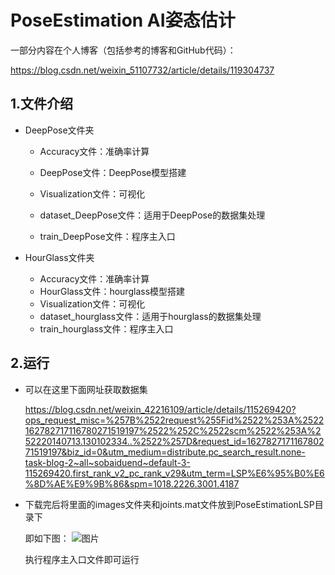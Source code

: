 # PoseEstimation AI姿态估计



一部分内容在个人博客（包括参考的博客和GitHub代码）：

https://blog.csdn.net/weixin_51107732/article/details/119304737





## 1.文件介绍

+ DeepPose文件夹

  + Accuracy文件：准确率计算

  + DeepPose文件：DeepPose模型搭建

  + Visualization文件：可视化

  + dataset_DeepPose文件：适用于DeepPose的数据集处理

  + train_DeepPose文件：程序主入口

    

+ HourGlass文件夹

  + Accuracy文件：准确率计算
  + HourGlass文件：hourglass模型搭建
  + Visualization文件：可视化
  + dataset_hourglass文件：适用于hourglass的数据集处理
  + train_hourglass文件：程序主入口





## 2.运行

+ 可以在这里下面网址获取数据集

  https://blog.csdn.net/weixin_42216109/article/details/115269420?ops_request_misc=%257B%2522request%255Fid%2522%253A%2522162782717116780271519197%2522%252C%2522scm%2522%253A%252220140713.130102334..%2522%257D&request_id=162782717116780271519197&biz_id=0&utm_medium=distribute.pc_search_result.none-task-blog-2~all~sobaiduend~default-3-115269420.first_rank_v2_pc_rank_v29&utm_term=LSP%E6%95%B0%E6%8D%AE%E9%9B%86&spm=1018.2226.3001.4187



+ 下载完后将里面的images文件夹和joints.mat文件放到PoseEstimationLSP目录下

  即如下图：
![图片](https://user-images.githubusercontent.com/75004553/127774787-20e0babf-d071-46b2-8b18-1182069256b1.png)
  

  执行程序主入口文件即可运行





